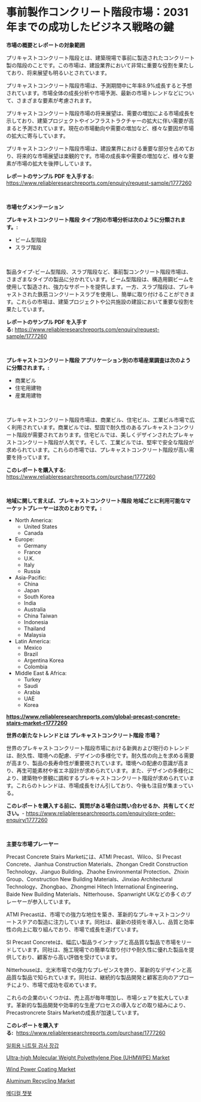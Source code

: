<p><h1>事前製作コンクリート階段市場：2031年までの成功したビジネス戦略の鍵</h1></p><p><strong>市場の概要とレポートの対象範囲</strong></p>
<p><p>プリキャストコンクリート階段とは、建築現場で事前に製造されたコンクリート製の階段のことです。この市場は、建設業界において非常に重要な役割を果たしており、将来展望も明るいとされています。</p><p>プリキャストコンクリート階段市場は、予測期間中に年率8.9%成長すると予想されています。市場全体の成長分析や市場予測、最新の市場トレンドなどについて、さまざまな要素が考慮されます。</p><p>プリキャストコンクリート階段市場の将来展望は、需要の増加による市場成長を示しており、建築プロジェクトやインフラストラクチャーの拡大に伴い需要が高まると予測されています。現在の市場動向や需要の増加など、様々な要因が市場の拡大に寄与しています。</p><p>プリキャストコンクリート階段市場は、建設業界における重要な部分を占めており、将来的な市場展望は楽観的です。市場の成長率や需要の増加など、様々な要素が市場の拡大を後押ししています。</p></p>
<p><strong>レポートのサンプル PDF を入手する:</strong> <a href="https://www.reliableresearchreports.com/enquiry/request-sample/1777260">https://www.reliableresearchreports.com/enquiry/request-sample/1777260</a></p>
<p>&nbsp;</p>
<p><strong>市場セグメンテーション</strong></p>
<p><strong>プレキャストコンクリート階段 タイプ別の市場分析は次のように分類されます。:</strong></p>
<p><ul><li>ビーム型階段</li><li>スラブ階段</li></ul></p>
<p>&nbsp;</p>
<p><p>製品タイプ-ビーム型階段、スラブ階段など、事前製コンクリート階段市場は、さまざまなタイプの製品に分かれています。ビーム型階段は、構造用鋼ビームを使用して製造され、強力なサポートを提供します。一方、スラブ階段は、プレキャストされた鉄筋コンクリートスラブを使用し、簡単に取り付けることができます。これらの市場は、建築プロジェクトや公共施設の建設において重要な役割を果たしています。</p></p>
<p><strong>レポートのサンプル PDF を入手する:</strong>&nbsp;<a href="https://www.reliableresearchreports.com/enquiry/request-sample/1777260">https://www.reliableresearchreports.com/enquiry/request-sample/1777260</a></p>
<p>&nbsp;</p>
<p><strong> プレキャストコンクリート階段 アプリケーション別の市場産業調査は次のように分類されます。:</strong></p>
<p><ul><li>商業ビル</li><li>住宅用建物</li><li>産業用建物</li></ul></p>
<p>&nbsp;</p>
<p><p>プレキャストコンクリート階段市場は、商業ビル、住宅ビル、工業ビル市場で広く利用されています。商業ビルでは、堅固で耐久性のあるプレキャストコンクリート階段が需要されております。住宅ビルでは、美しくデザインされたプレキャストコンクリート階段が人気です。そして、工業ビルでは、堅牢で安全な階段が求められています。これらの市場では、プレキャストコンクリート階段が高い需要を持っています。</p></p>
<p><strong>このレポートを購入する:</strong>&nbsp; <a href="https://www.reliableresearchreports.com/purchase/1777260">https://www.reliableresearchreports.com/purchase/1777260</a></p>
<p>&nbsp;</p>
<p><strong>地域に関して言えば、プレキャストコンクリート階段 地域ごとに利用可能なマーケットプレーヤーは次のとおりです。:</strong></p>
<p><ul>
    <li>
        North America:
        <ul>
            <li>United States</li>
            <li>Canada</li>
        </ul>
    </li>
    <li>
        Europe:
        <ul>
            <li>Germany</li>
            <li>France</li>
            <li>U.K.</li>
            <li>Italy</li>
            <li>Russia</li>
        </ul>
    </li>
    <li>
        Asia-Pacific:
        <ul>
            <li>China</li>
            <li>Japan</li>
            <li>South Korea</li>
            <li>India</li>
            <li>Australia</li>
            <li>China Taiwan</li>
            <li>Indonesia</li>
            <li>Thailand</li>
            <li>Malaysia</li>
        </ul>
    </li>
    <li>
        Latin America:
        <ul>
            <li>Mexico</li>
            <li>Brazil</li>
            <li>Argentina Korea</li>
            <li>Colombia</li>
        </ul>
    </li>
    <li>
        Middle East & Africa:
        <ul>
            <li>Turkey</li>
            <li>Saudi</li>
            <li>Arabia</li>
            <li>UAE</li>
            <li>Korea</li>
        </ul>
    </li>
    </ul></p>
<p><strong><a href="https://www.reliableresearchreports.com/global-precast-concrete-stairs-market-r1777260">https://www.reliableresearchreports.com/global-precast-concrete-stairs-market-r1777260</a></strong>&nbsp;</p>
<p><strong>世界の新たなトレンドとは プレキャストコンクリート階段 市場？</strong></p>
<p><p>世界のプレキャストコンクリート階段市場における新興および現行のトレンドは、耐久性、環境への配慮、デザインの多様化です。耐久性の向上を求める需要が高まり、製品の長寿命性が重要視されています。環境への配慮の意識が高まり、再生可能素材や省エネ設計が求められています。また、デザインの多様化により、建築物や景観に調和するプレキャストコンクリート階段が求められています。これらのトレンドは、市場成長をけん引しており、今後も注目が集まっている。</p></p>
<p><strong>このレポートを購入する前に、質問がある場合は問い合わせるか、共有してください。</strong>- <a href="https://www.reliableresearchreports.com/enquiry/pre-order-enquiry/1777260">https://www.reliableresearchreports.com/enquiry/pre-order-enquiry/1777260</a></p>
<p>&nbsp;</p>
<p><strong>主要な市場プレーヤー</strong></p>
<p><p>Precast Concrete Stairs Marketには、ATMI Precast、Wilco、SI Precast Concrete、Jianhua Construction Materials、Zhongan Credit Construction Technology、Jianguo Building、Zhaohe Environmental Protection、Zhixin Group、Construction New Building Materials、Jinxiao Architectural Technology、Zhongbao、Zhongmei Hitech International Engineering、Baide New Building Materials、Nitterhouse、Spanwright UKなどの多くのプレーヤーが参入しています。 </p><p>ATMI Precastは、市場での強力な地位を築き、革新的なプレキャストコンクリートステアの製造に注力しています。同社は、最新の技術を導入し、品質と効率性の向上に取り組んでおり、市場で成長を遂げています。</p><p>SI Precast Concreteは、幅広い製品ラインナップと高品質な製品で市場をリードしています。同社は、施工現場での簡単な取り付けや耐久性に優れた製品を提供しており、顧客から高い評価を受けています。</p><p>Nitterhouseは、北米市場での強力なプレゼンスを誇り、革新的なデザインと高品質な製品で知られています。同社は、継続的な製品開発と顧客志向のアプローチにより、市場で成功を収めています。</p><p>これらの企業のいくつかは、売上高が毎年増加し、市場シェアを拡大しています。革新的な製品開発や効率的な生産プロセスの導入などの取り組みにより、Precastroncrete Stairs Marketの成長が加速しています。</p></p>
<p><strong>このレポートを購入する:</strong>&nbsp;&nbsp;<a href="https://www.reliableresearchreports.com/purchase/1777260">https://www.reliableresearchreports.com/purchase/1777260</a></p>
<p><p><a href="https://github.com/Howaoole34545/Market-Research-Report-List-1/blob/main/393248023535.md">일회용 니트릴 검사 장갑</a></p><p><a href="https://www.linkedin.com/pulse/ultra-high-molecular-weight-polyethylene-pipe-uhmwpe-market-gdhge?trackingId=RJBTNod2BxV1M%2BJO9V%2BvgA%3D%3D">Ultra-high Molecular Weight Polyethylene Pipe (UHMWPE) Market</a></p><p><a href="https://github.com/julyju69/Market-Research-Report-List-2/blob/main/wind-power-coating-market.md">Wind Power Coating Market</a></p><p><a href="https://issuu.com/reportprime-2/docs/aluminum-recycling-market-size-2030.pptx">Aluminum Recycling Market</a></p><p><a href="https://github.com/JackieFauhey9089475/Market-Research-Report-List-1/blob/main/336238323536.md">메디컬 챗봇</a></p></p>